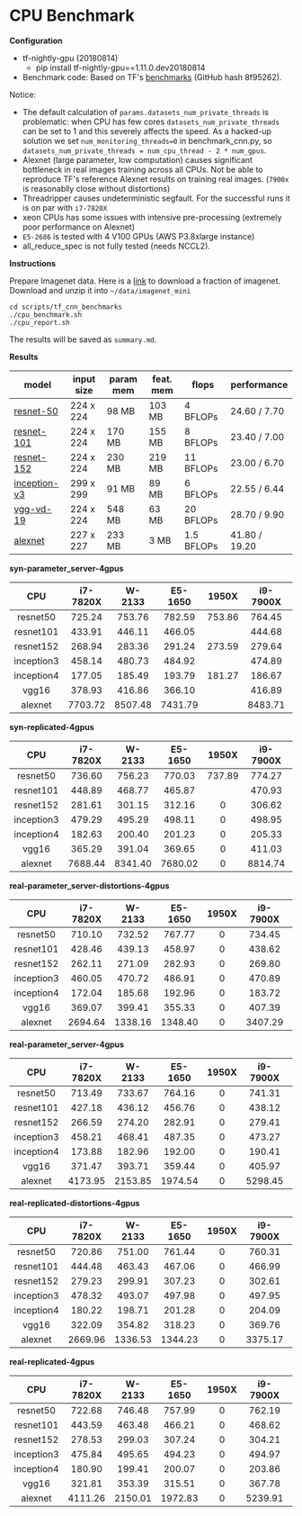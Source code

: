 CPU Benchmark
===

__Configuration__

* tf-nightly-gpu (20180814)
  - pip install tf-nightly-gpu==1.11.0.dev20180814
* Benchmark code: Based on TF's [benchmarks](https://github.com/tensorflow/benchmarks) (GitHub hash 8f95262).

Notice: 

* The default calculation of ```params.datasets_num_private_threads``` is problematic: when CPU has few cores ```datasets_num_private_threads``` can be set to 1 and this severely affects the speed. As a hacked-up solution we set ```num_monitoring_threads=0``` in benchmark_cnn.py, so ```datasets_num_private_threads = num_cpu_thread - 2 * num_gpus```.
* Alexnet (large parameter, low computation) causes significant bottleneck in real images training across all CPUs. Not be able to reproduce TF's reference Alexnet results on training real images. (```7900x``` is reasonablly close without distortions)
* Threadripper causes undeterministic segfault. For the successful runs it is on par with ```i7-7820X```
* xeon CPUs has some issues with intensive pre-processing (extremely poor performance on Alexnet)
* ```E5-2686``` is tested with 4 V100 GPUs (AWS P3.8xlarge instance)
* all_reduce_spec is not fully tested (needs NCCL2). 

__Instructions__

Prepare Imagenet data. Here is a [link](https://drive.google.com/open?id=1JzF24uUa7D9fFeETrnNYMMMZ-9yNC0I5) to download a fraction of imagenet. Download and unzip it into ```~/data/imagenet_mini```

```
cd scripts/tf_cnn_benchmarks
./cpu_benchmark.sh
./cpu_report.sh
```

The results will be saved as ```summary.md```.

__Results__

| model | input size | param mem | feat. mem | flops | performance |
|-------|------------|--------------|----------------|-------|-------------|
| [resnet-50](reports/resnet-50.md) | 224 x 224 | 98 MB | 103 MB | 4 BFLOPs | 24.60 / 7.70 |
| [resnet-101](reports/resnet-101.md) | 224 x 224 | 170 MB | 155 MB | 8 BFLOPs | 23.40 / 7.00 |
| [resnet-152](reports/resnet-152.md) | 224 x 224 | 230 MB | 219 MB | 11 BFLOPs | 23.00 / 6.70 |
| [inception-v3](reports/inception-v3.md) | 299 x 299 | 91 MB | 89 MB | 6 BFLOPs | 22.55 / 6.44 |
| [vgg-vd-19](reports/vgg-vd-19.md) | 224 x 224 | 548 MB | 63 MB | 20 BFLOPs | 28.70 / 9.90 |
| [alexnet](reports/alexnet.md) | 227 x 227 | 233 MB | 3 MB | 1.5 BFLOPs | 41.80 / 19.20 |


**syn-parameter_server-4gpus**

CPU | i7-7820X | W-2133 | E5-1650 | 1950X | i9-7900X | E5-2686 | i7-6850K |
:------:|:------:|:------:|:------:|:------:|:------:|:------:|:------:|
resnet50 |725.24 |753.76 |782.59 |753.86 |764.45 |1250.24 |788.46 |
resnet101 |433.91 |446.11 |466.05 | |444.68 |0 |474.53 |
resnet152 |268.94 |283.36 |291.24 |273.59 |279.64 |0 |296.52 |
inception3 |458.14 |480.73 |484.92 | |474.89 |0 |491.66 |
inception4 |177.05 |185.49 |193.79 |181.27 |186.67 |0 |200.47 |
vgg16 |378.93 |416.86 |366.10 | |416.89 |0 |428.64 |
alexnet |7703.72 |8507.48 |7431.79 | |8483.71 |16517.47 |8566.71 |


**syn-replicated-4gpus**

CPU | i7-7820X | W-2133 | E5-1650 | 1950X | i9-7900X | E5-2686 | i7-6850K |
:------:|:------:|:------:|:------:|:------:|:------:|:------:|:------:|
resnet50 |736.60 |756.23 |770.03 |737.89 |774.27 |1315.58 |788.76 |
resnet101 |448.89 |468.77 |465.87 | |470.93 |0 |479.58 |
resnet152 |281.61 |301.15 |312.16 |0 |306.62 |0 |314.56 |
inception3 |479.29 |495.29 |498.11 |0 |498.95 |0 |507.20 |
inception4 |182.63 |200.40 |201.23 |0 |205.33 |0 |209.27 |
vgg16 |365.29 |391.04 |369.65 |0 |411.03 |0 |426.36 |
alexnet |7688.44 |8341.40 |7680.02 |0 |8814.74 |15642.02 |8540.55 |


**real-parameter_server-distortions-4gpus**

CPU | i7-7820X | W-2133 | E5-1650 | 1950X | i9-7900X | E5-2686 | i7-6850K |
:------:|:------:|:------:|:------:|:------:|:------:|:------:|:------:|
resnet50 |710.10 |732.52 |767.77 |0 |734.45 |1149.65 |769.18 |
resnet101 |428.46 |439.13 |458.97 |0 |438.62 |0 |462.36 |
resnet152 |262.11 |271.09 |282.93 |0 |269.80 |0 |283.31 |
inception3 |460.05 |470.72 |486.91 |0 |470.89 |0 |494.61 |
inception4 |172.04 |185.68 |192.96 |0 |183.72 |0 |191.03 |
vgg16 |369.07 |399.41 |355.33 |0 |407.39 |0 |416.86 |
alexnet |2694.64 |1338.16 |1348.40 |0 |3407.29 |1989.44 |1449.87 |


**real-parameter_server-4gpus**

CPU | i7-7820X | W-2133 | E5-1650 | 1950X | i9-7900X | E5-2686 | i7-6850K |
:------:|:------:|:------:|:------:|:------:|:------:|:------:|:------:|
resnet50 |713.49 |733.67 |764.16 |0 |741.31 |1080.93 |772.52 |
resnet101 |427.18 |436.12 |456.76 |0 |438.12 |0 |463.13 |
resnet152 |266.59 |274.20 |282.91 |0 |279.41 |0 |284.07 |
inception3 |458.21 |468.41 |487.35 |0 |473.27 |0 |494.94 |
inception4 |173.88 |182.96 |192.00 |0 |190.41 |0 |191.12 |
vgg16 |371.47 |393.71 |359.44 |0 |405.97 |0 |417.45 |
alexnet |4173.95 |2153.85 |1974.54 |0 |5298.45 |2916.51 |2110.88 |


**real-replicated-distortions-4gpus**

CPU | i7-7820X | W-2133 | E5-1650 | 1950X | i9-7900X | E5-2686 | i7-6850K |
:------:|:------:|:------:|:------:|:------:|:------:|:------:|:------:|
resnet50 |720.86 |751.00 |761.44 |0 |760.31 | |774.31 |
resnet101 |444.48 |463.43 |467.06 |0 |466.99 |0 |475.72 |
resnet152 |279.23 |299.91 |307.23 |0 |302.61 |0 |311.71 |
inception3 |478.32 |493.07 |497.98 |0 |497.95 |0 |505.51 |
inception4 |180.22 |198.71 |201.28 |0 |204.09 |0 |208.63 |
vgg16 |322.09 |354.82 |318.23 |0 |369.76 |0 |385.04 |
alexnet |2669.96 |1336.53 |1344.23 |0 |3375.17 | |1453.27 |


**real-replicated-4gpus**

CPU | i7-7820X | W-2133 | E5-1650 | 1950X | i9-7900X | E5-2686 | i7-6850K |
:------:|:------:|:------:|:------:|:------:|:------:|:------:|:------:|
resnet50 |722.68 |746.48 |757.99 |0 |762.19 | |773.41 |
resnet101 |443.59 |463.48 |466.21 |0 |468.62 |0 |476.42 |
resnet152 |278.53 |299.03 |307.24 |0 |304.21 |0 |311.46 |
inception3 |475.84 |495.65 |494.23 |0 |494.97 |0 |506.27 |
inception4 |180.90 |199.41 |200.07 |0 |203.86 |0 |207.39 |
vgg16 |321.81 |353.39 |315.51 |0 |367.78 |0 |385.97 |
alexnet |4111.26 |2150.01 |1972.83 |0 |5239.91 | |2116.33 |
